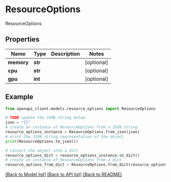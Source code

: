 # ResourceOptions

ResourceOptions

## Properties

Name | Type | Description | Notes
------------ | ------------- | ------------- | -------------
**memory** | **str** |  | [optional] 
**cpu** | **str** |  | [optional] 
**gpu** | **int** |  | [optional] 

## Example

```python
from openapi_client.models.resource_options import ResourceOptions

# TODO update the JSON string below
json = "{}"
# create an instance of ResourceOptions from a JSON string
resource_options_instance = ResourceOptions.from_json(json)
# print the JSON string representation of the object
print(ResourceOptions.to_json())

# convert the object into a dict
resource_options_dict = resource_options_instance.to_dict()
# create an instance of ResourceOptions from a dict
resource_options_from_dict = ResourceOptions.from_dict(resource_options_dict)
```
[[Back to Model list]](../README.md#documentation-for-models) [[Back to API list]](../README.md#documentation-for-api-endpoints) [[Back to README]](../README.md)
